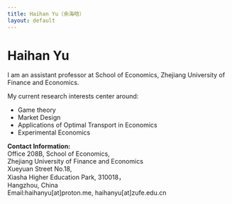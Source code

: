 ```yaml
---
title: Haihan Yu（余海晗）
layout: default
---
```


# Haihan Yu

I am an assistant professor at School of Economics, Zhejiang University of Finance and Economics. 


My current research interests center around:
* Game theory
* Market Design
* Applications of Optimal Transport in Economics
* Experimental Economics




<p><strong>Contact Information: </strong><br/>
Office 208B, School of Economics,<br/>
Zhejiang University of Finance and Economics<br/>
Xueyuan Street No.18,<br/>
Xiasha Higher Education Park, 310018，<br/>
Hangzhou, China<br/>
Email:haihanyu[at]proton.me, haihanyu[at]zufe.edu.cn</p>

